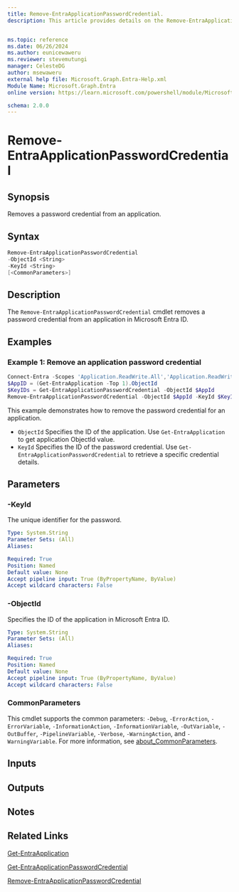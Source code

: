 ```yaml
---
title: Remove-EntraApplicationPasswordCredential.
description: This article provides details on the Remove-EntraApplicationPasswordCredential command.


ms.topic: reference
ms.date: 06/26/2024
ms.author: eunicewaweru
ms.reviewer: stevemutungi
manager: CelesteDG
author: msewaweru
external help file: Microsoft.Graph.Entra-Help.xml
Module Name: Microsoft.Graph.Entra
online version: https://learn.microsoft.com/powershell/module/Microsoft.Graph.Entra/Remove-EntraApplicationPasswordCredential

schema: 2.0.0
---
```


# Remove-EntraApplicationPasswordCredential

## Synopsis

Removes a password credential from an application.

## Syntax

```powershell
Remove-EntraApplicationPasswordCredential 
-ObjectId <String> 
-KeyId <String>
[<CommonParameters>]
```

## Description

The `Remove-EntraApplicationPasswordCredential` cmdlet removes a password credential from an application in Microsoft Entra ID.

## Examples

### Example 1: Remove an application password credential

```powershell
Connect-Entra -Scopes 'Application.ReadWrite.All','Application.ReadWrite.OwnedBy'
$AppID = (Get-EntraApplication -Top 1).ObjectId
$KeyIDs = Get-EntraApplicationPasswordCredential -ObjectId $AppId
Remove-EntraApplicationPasswordCredential -ObjectId $AppId -KeyId $KeyIds[0].KeyId
```

This example demonstrates how to remove the password credential for an application.

- `ObjectId` Specifies the ID of the application. Use `Get-EntraApplication` to get application ObjectId value.
- `KeyId` Specifies the ID of the password credential. Use `Get-EntraApplicationPasswordCredential` to retrieve a specific credential details.

## Parameters

### -KeyId

The unique identifier for the password.

```yaml
Type: System.String
Parameter Sets: (All)
Aliases:

Required: True
Position: Named
Default value: None
Accept pipeline input: True (ByPropertyName, ByValue)
Accept wildcard characters: False
```

### -ObjectId

Specifies the ID of the application in Microsoft Entra ID.

```yaml
Type: System.String
Parameter Sets: (All)
Aliases:

Required: True
Position: Named
Default value: None
Accept pipeline input: True (ByPropertyName, ByValue)
Accept wildcard characters: False
```

### CommonParameters

This cmdlet supports the common parameters: `-Debug`, `-ErrorAction`, `-ErrorVariable`, `-InformationAction`, `-InformationVariable`, `-OutVariable`, `-OutBuffer`, `-PipelineVariable`, `-Verbose`, `-WarningAction`, and `-WarningVariable`. For more information, see [about_CommonParameters](https://go.microsoft.com/fwlink/?LinkID=113216).

## Inputs

## Outputs

## Notes

## Related Links

[Get-EntraApplication](Get-EntraApplication.md)

[Get-EntraApplicationPasswordCredential](Get-EntraApplicationPasswordCredential.md)

[Remove-EntraApplicationPasswordCredential](Remove-EntraApplicationPasswordCredential.md)
